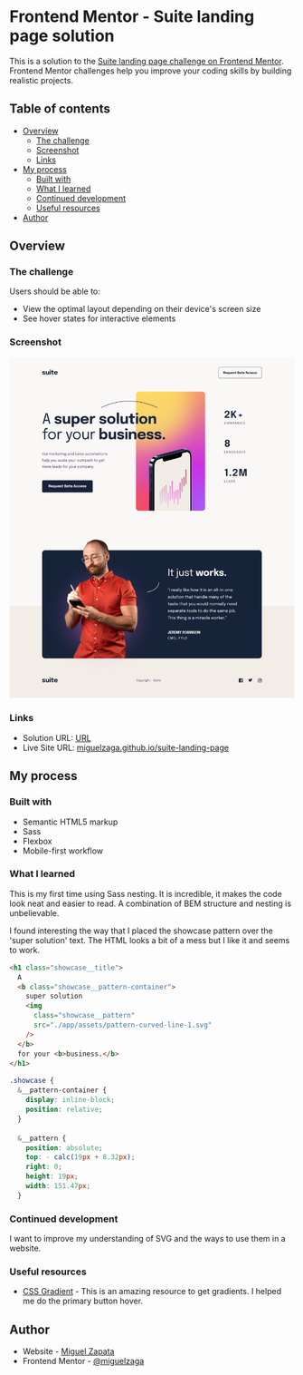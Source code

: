 # Frontend Mentor - Suite landing page solution

This is a solution to the [Suite landing page challenge on Frontend Mentor](https://www.frontendmentor.io/challenges/suite-landing-page-tj_eaU-Ra). Frontend Mentor challenges help you improve your coding skills by building realistic projects.

## Table of contents

- [Overview](#overview)
  - [The challenge](#the-challenge)
  - [Screenshot](#screenshot)
  - [Links](#links)
- [My process](#my-process)
  - [Built with](#built-with)
  - [What I learned](#what-i-learned)
  - [Continued development](#continued-development)
  - [Useful resources](#useful-resources)
- [Author](#author)

## Overview

### The challenge

Users should be able to:

- View the optimal layout depending on their device's screen size
- See hover states for interactive elements

### Screenshot

![](./screenshot.png)

### Links

- Solution URL: [URL](https://www.frontendmentor.io/solutions/suite-landing-page-with-sass-and-flexbox-a9EhgrMehG)
- Live Site URL: [miguelzaga.github.io/suite-landing-page](https://miguelzaga.github.io/suite-landing-page/)

## My process

### Built with

- Semantic HTML5 markup
- Sass
- Flexbox
- Mobile-first workflow

### What I learned

This is my first time using Sass nesting. It is incredible, it makes the code look neat and easier to read. A combination of BEM structure and nesting is unbelievable.

I found interesting the way that I placed the showcase pattern over the 'super solution' text. The HTML looks a bit of a mess but I like it and seems to work.

```html
<h1 class="showcase__title">
  A
  <b class="showcase__pattern-container">
    super solution
    <img
      class="showcase__pattern"
      src="./app/assets/pattern-curved-line-1.svg"
    />
  </b>
  for your <b>business.</b>
</h1>
```

```css
.showcase {
  &__pattern-container {
    display: inline-block;
    position: relative;
  }

  &__pattern {
    position: absolute;
    top: - calc(19px + 8.32px);
    right: 0;
    height: 19px;
    width: 151.47px;
  }
```

### Continued development

I want to improve my understanding of SVG and the ways to use them in a website.

### Useful resources

- [CSS Gradient](https://cssgradient.io/) - This is an amazing resource to get gradients. I helped me do the primary button hover.

## Author

- Website - [Miguel Zapata](https://www.miguezaga.online)
- Frontend Mentor - [@miguelzaga](https://www.frontendmentor.io/profile/miguelzaga)
